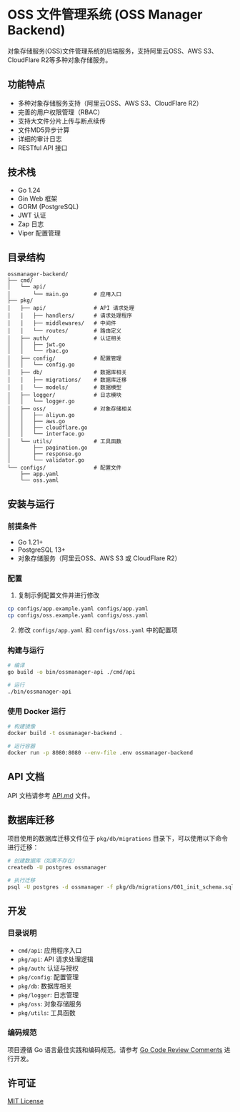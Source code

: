 # OSS 文件管理系统 (OSS Manager Backend)

对象存储服务(OSS)文件管理系统的后端服务，支持阿里云OSS、AWS S3、CloudFlare R2等多种对象存储服务。

## 功能特点

- 多种对象存储服务支持（阿里云OSS、AWS S3、CloudFlare R2）
- 完善的用户权限管理（RBAC）
- 支持大文件分片上传与断点续传
- 文件MD5异步计算
- 详细的审计日志
- RESTful API 接口

## 技术栈

- Go 1.24
- Gin Web 框架
- GORM (PostgreSQL)
- JWT 认证
- Zap 日志
- Viper 配置管理

## 目录结构

```
ossmanager-backend/
├── cmd/
│   └── api/
│       └── main.go        # 应用入口
├── pkg/
│   ├── api/               # API 请求处理
│   │   ├── handlers/      # 请求处理程序
│   │   ├── middlewares/   # 中间件
│   │   └── routes/        # 路由定义
│   ├── auth/              # 认证相关
│   │   ├── jwt.go
│   │   └── rbac.go
│   ├── config/            # 配置管理
│   │   └── config.go
│   ├── db/                # 数据库相关
│   │   ├── migrations/    # 数据库迁移
│   │   └── models/        # 数据模型
│   ├── logger/            # 日志模块
│   │   └── logger.go
│   ├── oss/               # 对象存储相关
│   │   ├── aliyun.go
│   │   ├── aws.go
│   │   ├── cloudflare.go
│   │   └── interface.go
│   └── utils/             # 工具函数
│       ├── pagination.go
│       ├── response.go
│       └── validator.go
└── configs/               # 配置文件
    ├── app.yaml
    └── oss.yaml
```

## 安装与运行

### 前提条件

- Go 1.21+
- PostgreSQL 13+
- 对象存储服务（阿里云OSS、AWS S3 或 CloudFlare R2）

### 配置

1. 复制示例配置文件并进行修改

```bash
cp configs/app.example.yaml configs/app.yaml
cp configs/oss.example.yaml configs/oss.yaml
```

2. 修改 `configs/app.yaml` 和 `configs/oss.yaml` 中的配置项

### 构建与运行

```bash
# 编译
go build -o bin/ossmanager-api ./cmd/api

# 运行
./bin/ossmanager-api
```

### 使用 Docker 运行

```bash
# 构建镜像
docker build -t ossmanager-backend .

# 运行容器
docker run -p 8080:8080 --env-file .env ossmanager-backend
```

## API 文档

API 文档请参考 [API.md](./API.md) 文件。

## 数据库迁移

项目使用的数据库迁移文件位于 `pkg/db/migrations` 目录下，可以使用以下命令进行迁移：

```bash
# 创建数据库（如果不存在）
createdb -U postgres ossmanager

# 执行迁移
psql -U postgres -d ossmanager -f pkg/db/migrations/001_init_schema.sql
```

## 开发

### 目录说明

- `cmd/api`: 应用程序入口
- `pkg/api`: API 请求处理逻辑
- `pkg/auth`: 认证与授权
- `pkg/config`: 配置管理
- `pkg/db`: 数据库相关
- `pkg/logger`: 日志管理
- `pkg/oss`: 对象存储服务
- `pkg/utils`: 工具函数

### 编码规范

项目遵循 Go 语言最佳实践和编码规范。请参考 [Go Code Review Comments](https://github.com/golang/go/wiki/CodeReviewComments) 进行开发。

## 许可证

[MIT License](LICENSE)
